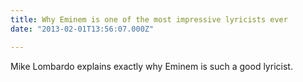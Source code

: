 ```yaml
---
title: Why Eminem is one of the most impressive lyricists ever
date: "2013-02-01T13:56:07.000Z"

---
```


Mike Lombardo explains exactly why Eminem is such a good lyricist.